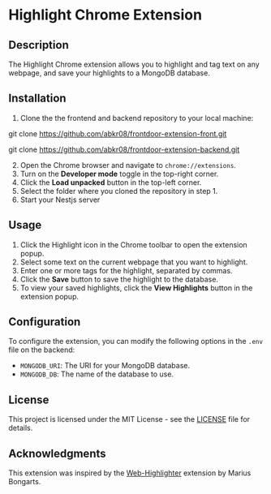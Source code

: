 # Highlight Chrome Extension

## Description

The Highlight Chrome extension allows you to highlight and tag text on any webpage, and save your highlights to a MongoDB database.

## Installation

1. Clone the the frontend and backend repository to your local machine:

git clone https://github.com/abkr08/frontdoor-extension-front.git

git clone https://github.com/abkr08/frontdoor-extension-backend.git

2. Open the Chrome browser and navigate to `chrome://extensions`.
3. Turn on the **Developer mode** toggle in the top-right corner.
4. Click the **Load unpacked** button in the top-left corner.
5. Select the folder where you cloned the repository in step 1.
6. Start your Nestjs server

## Usage

1. Click the Highlight icon in the Chrome toolbar to open the extension popup.
2. Select some text on the current webpage that you want to highlight.
3. Enter one or more tags for the highlight, separated by commas.
4. Click the **Save** button to save the highlight to the database.
5. To view your saved highlights, click the **View Highlights** button in the extension popup.

## Configuration

To configure the extension, you can modify the following options in the `.env` file on the backend:

- `MONGODB_URI`: The URI for your MongoDB database.
- `MONGODB_DB`: The name of the database to use.

## License

This project is licensed under the MIT License - see the [LICENSE](LICENSE) file for details.

## Acknowledgments

This extension was inspired by the [Web-Highlighter]() extension by Marius Bongarts.
